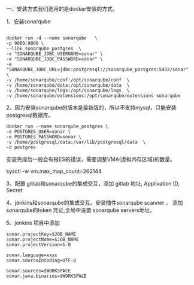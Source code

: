 一、安装方式我们选用的是docker安装的方式。

1、安装sonarqube
```

docker run -d --name sonarqube   \
-p 9000:9000 \
--link sonarqube_postgres  \
-e "SONARQUBE_JDBC_USERNAME=sonar" \
-e "SONARQUBE_JDBC_PASSWORD=sonar" \
-e "SONARQUBE_JDBC_URL=jdbc:postgresql://sonarqube_postgres:5432/sonar"  \
-v /home/sonarqube/conf:/opt/sonarqube/conf  \
-v /home/sonarqube/data:/opt/sonarqube/data  \
-v /home/sonarqube/logs:/opt/sonarqube/logs  \
-v /home/sonarqube/extensions:/opt/sonarqube/extensions sonarqube
```
2、因为安装sonarqube的版本是最新版的，所以不支持mysql，只能安装postgresql数据库。
```
docker run --name sonarqube_postgres \
-e POSTGRES_USER=sonar \
-e POSTGRES_PASSWORD=sonar \
-v /home/postgresql/data:/var/lib/postgresql/data  \
-d postgres
```
安装完成后一般会有报ES的错误，需要调整VMA(虚拟内存区域)的数量。

sysctl -w vm.max_map_count=262144


3、配置 gitlab和sonarqube的集成交互，添加 gitlab 地址, Applivation ID, Secret

4、jenkins和sonarqube的集成交互。安装插件sonarqube scanner 。 添加 sonarqube的token 凭证,全局中设置 sonarqube servers地址。

5、jenkins 项目中添加
```
sonar.projectKey=$JOB_NAME
sonar.projectName=$JOB_NAME
sonar.projectVersion=1.0

sonar.language=xxxx
sonar.sourceEncoding=UTF-8

sonar.sources=$WORKSPACE
sonar.java.binaries=$WORKSPACE

```

